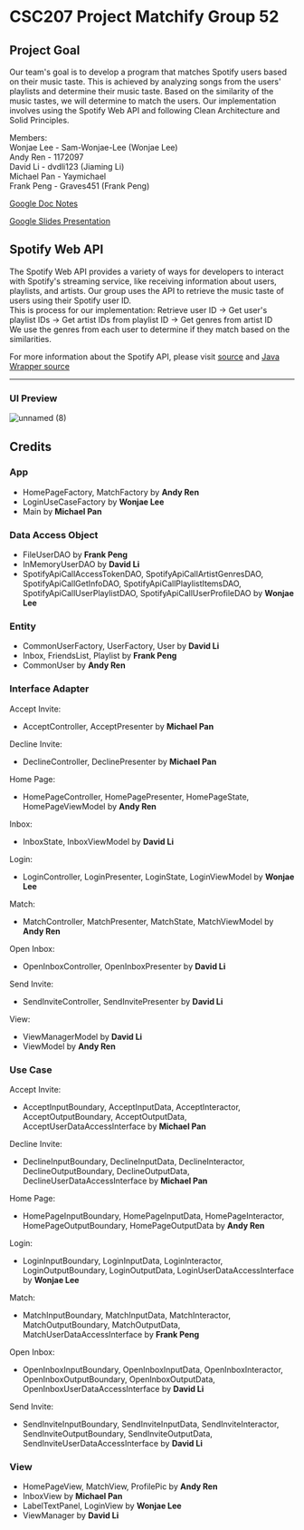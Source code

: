 # CSC207 Project Matchify Group 52

## **Project Goal**
Our team's goal is to develop a program that matches Spotify users based on their music taste. This is achieved by analyzing songs from the users' playlists and determine their music taste. Based on the similarity of the music tastes, we will determine to match the users. Our implementation involves using the Spotify Web API and following Clean Architecture and Solid Principles.

Members:\
Wonjae Lee - Sam-Wonjae-Lee (Wonjae Lee)\
Andy Ren - 1172097\
David Li - dvdli123 (Jiaming Li)\
Michael Pan - Yaymichael\
Frank Peng - Graves451 (Frank Peng)

[Google Doc Notes](https://docs.google.com/document/d/1fccZgwsFML7ln8LYjmQiHKzzh7x_m6ANvomALBYI5uc/edit)

[Google Slides Presentation](https://docs.google.com/presentation/d/1cYuKYeAxn5X2vGnBf689F8s1d6cob18szrKQlGUUwNg/edit?usp=sharing)

## **Spotify Web API**
The Spotify Web API provides a variety of ways for developers to interact with Spotify's streaming service, like receiving information about users, playlists, and artists. Our group uses the API to retrieve the music taste of users using their Spotify user ID. \
This is process for our implementation:
Retrieve user ID -> Get user's playlist IDs -> Get artist IDs from playlist ID -> Get genres from artist ID \
We use the genres from each user to determine if they match based on the similarities.

For more information about the Spotify API, please visit [source](https://developer.spotify.com/documentation/web-api) and [Java Wrapper source](https://github.com/spotify-web-api-java/spotify-web-api-java)

---

### **UI Preview** ###

![unnamed (8)](https://github.com/Sam-Wonjae-Lee/CSC207-Project-Matchify/assets/46289416/9055f575-0025-459a-b072-c5a4b5b63215)



## **Credits**

### App
- HomePageFactory, MatchFactory by **Andy Ren**
- LoginUseCaseFactory by **Wonjae Lee**
- Main by **Michael Pan**

### Data Access Object
- FileUserDAO by **Frank Peng**
- InMemoryUserDAO by **David Li**
- SpotifyApiCallAccessTokenDAO, SpotifyApiCallArtistGenresDAO, SpotifyApiCallGetInfoDAO, SpotifyApiCallPlaylistItemsDAO, SpotifyApiCallUserPlaylistDAO, SpotifyApiCallUserProfileDAO by **Wonjae Lee**

### Entity
- CommonUserFactory, UserFactory, User by **David Li**
- Inbox, FriendsList, Playlist by **Frank Peng**
- CommonUser by **Andy Ren**

### Interface Adapter
Accept Invite:
- AcceptController, AcceptPresenter by **Michael Pan**
  
Decline Invite:
- DeclineController, DeclinePresenter by **Michael Pan**
  
Home Page:
- HomePageController, HomePagePresenter, HomePageState, HomePageViewModel by **Andy Ren**
  
Inbox:
- InboxState, InboxViewModel by **David Li**
  
Login:
- LoginController, LoginPresenter, LoginState, LoginViewModel by **Wonjae Lee**
  
Match:
- MatchController, MatchPresenter, MatchState, MatchViewModel by **Andy Ren**
  
Open Inbox:
- OpenInboxController, OpenInboxPresenter by **David Li**
  
Send Invite:
- SendInviteController, SendInvitePresenter by **David Li**
  
View:
- ViewManagerModel by **David Li**
- ViewModel by **Andy Ren**

### Use Case
Accept Invite:
- AcceptInputBoundary, AcceptInputData, AcceptInteractor, AcceptOutputBoundary, AcceptOutputData, AcceptUserDataAccessInterface by **Michael Pan**
  
Decline Invite:
- DeclineInputBoundary, DeclineInputData, DeclineInteractor, DeclineOutputBoundary, DeclineOutputData, DeclineUserDataAccessInterface by **Michael Pan**
  
Home Page:
- HomePageInputBoundary, HomePageInputData, HomePageInteractor, HomePageOutputBoundary, HomePageOutputData by **Andy Ren**

Login:
- LoginInputBoundary, LoginInputData, LoginInteractor, LoginOutputBoundary, LoginOutputData, LoginUserDataAccessInterface by **Wonjae Lee**
  
Match:
- MatchInputBoundary, MatchInputData, MatchInteractor, MatchOutputBoundary, MatchOutputData, MatchUserDataAccessInterface by **Frank Peng**
  
Open Inbox:
- OpenInboxInputBoundary, OpenInboxInputData, OpenInboxInteractor, OpenInboxOutputBoundary, OpenInboxOutputData, OpenInboxUserDataAccessInterface by **David Li**
  
Send Invite:
- SendInviteInputBoundary, SendInviteInputData, SendInviteInteractor, SendInviteOutputBoundary, SendInviteOutputData, SendInviteUserDataAccessInterface by **David Li**

### View
- HomePageView, MatchView, ProfilePic by **Andy Ren**
- InboxView by **Michael Pan**
- LabelTextPanel, LoginView by **Wonjae Lee**
- ViewManager by **David Li**

